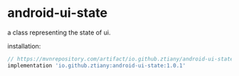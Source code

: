 # android-ui-state

a class representing the state of ui.

installation:

```groovy
// https://mvnrepository.com/artifact/io.github.ztiany/android-ui-state
implementation 'io.github.ztiany:android-ui-state:1.0.1'
```
